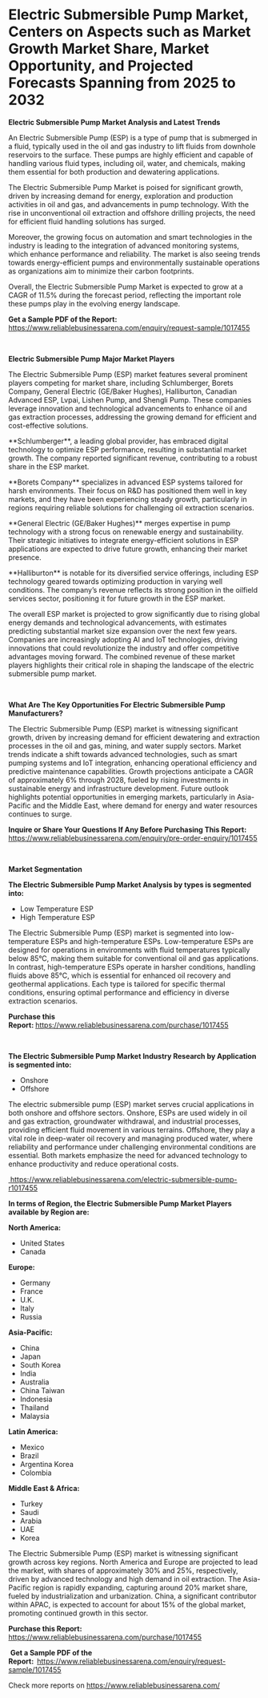 <p><h1>Electric Submersible Pump Market, Centers on Aspects such as Market Growth Market Share, Market Opportunity, and Projected Forecasts Spanning from 2025 to 2032</h1></p><p><strong>Electric Submersible Pump Market Analysis and Latest Trends</strong></p>
<p><p>An Electric Submersible Pump (ESP) is a type of pump that is submerged in a fluid, typically used in the oil and gas industry to lift fluids from downhole reservoirs to the surface. These pumps are highly efficient and capable of handling various fluid types, including oil, water, and chemicals, making them essential for both production and dewatering applications. </p><p>The Electric Submersible Pump Market is poised for significant growth, driven by increasing demand for energy, exploration and production activities in oil and gas, and advancements in pump technology. With the rise in unconventional oil extraction and offshore drilling projects, the need for efficient fluid handling solutions has surged. </p><p>Moreover, the growing focus on automation and smart technologies in the industry is leading to the integration of advanced monitoring systems, which enhance performance and reliability. The market is also seeing trends towards energy-efficient pumps and environmentally sustainable operations as organizations aim to minimize their carbon footprints. </p><p>Overall, the Electric Submersible Pump Market is expected to grow at a CAGR of 11.5% during the forecast period, reflecting the important role these pumps play in the evolving energy landscape.</p></p>
<p><strong>Get a Sample PDF of the Report:&nbsp;</strong> <a href="https://www.reliablebusinessarena.com/enquiry/request-sample/1017455?utm_campaign=3181&utm_medium=2&utm_source=Github&utm_content=ia&utm_term=11042025&utm_id=electric-submersible-pump">https://www.reliablebusinessarena.com/enquiry/request-sample/1017455</a></p>
<p>&nbsp;</p>
<p><strong>Electric Submersible Pump Major Market Players</strong></p>
<p><p>The Electric Submersible Pump (ESP) market features several prominent players competing for market share, including Schlumberger, Borets Company, General Electric (GE/Baker Hughes), Halliburton, Canadian Advanced ESP, Lvpai, Lishen Pump, and Shengli Pump. These companies leverage innovation and technological advancements to enhance oil and gas extraction processes, addressing the growing demand for efficient and cost-effective solutions.</p><p>**Schlumberger**, a leading global provider, has embraced digital technology to optimize ESP performance, resulting in substantial market growth. The company reported significant revenue, contributing to a robust share in the ESP market.</p><p>**Borets Company** specializes in advanced ESP systems tailored for harsh environments. Their focus on R&D has positioned them well in key markets, and they have been experiencing steady growth, particularly in regions requiring reliable solutions for challenging oil extraction scenarios.</p><p>**General Electric (GE/Baker Hughes)** merges expertise in pump technology with a strong focus on renewable energy and sustainability. Their strategic initiatives to integrate energy-efficient solutions in ESP applications are expected to drive future growth, enhancing their market presence.</p><p>**Halliburton** is notable for its diversified service offerings, including ESP technology geared towards optimizing production in varying well conditions. The company’s revenue reflects its strong position in the oilfield services sector, positioning it for future growth in the ESP market.</p><p>The overall ESP market is projected to grow significantly due to rising global energy demands and technological advancements, with estimates predicting substantial market size expansion over the next few years. Companies are increasingly adopting AI and IoT technologies, driving innovations that could revolutionize the industry and offer competitive advantages moving forward. The combined revenue of these market players highlights their critical role in shaping the landscape of the electric submersible pump market.</p></p>
<p>&nbsp;</p>
<p><strong>What Are The Key Opportunities For Electric Submersible Pump Manufacturers?</strong></p>
<p><p>The Electric Submersible Pump (ESP) market is witnessing significant growth, driven by increasing demand for efficient dewatering and extraction processes in the oil and gas, mining, and water supply sectors. Market trends indicate a shift towards advanced technologies, such as smart pumping systems and IoT integration, enhancing operational efficiency and predictive maintenance capabilities. Growth projections anticipate a CAGR of approximately 6% through 2028, fueled by rising investments in sustainable energy and infrastructure development. Future outlook highlights potential opportunities in emerging markets, particularly in Asia-Pacific and the Middle East, where demand for energy and water resources continues to surge.</p></p>
<p><strong>Inquire or Share Your Questions If Any Before Purchasing This Report:</strong> <a href="https://www.reliablebusinessarena.com/enquiry/pre-order-enquiry/1017455?utm_campaign=3181&utm_medium=2&utm_source=Github&utm_content=ia&utm_term=11042025&utm_id=electric-submersible-pump">https://www.reliablebusinessarena.com/enquiry/pre-order-enquiry/1017455</a></p>
<p>&nbsp;</p>
<p><strong>Market Segmentation</strong></p>
<p><strong>The Electric Submersible Pump Market Analysis by types is segmented into:</strong></p>
<p><ul><li>Low Temperature ESP</li><li>High Temperature ESP</li></ul></p>
<p><p>The Electric Submersible Pump (ESP) market is segmented into low-temperature ESPs and high-temperature ESPs. Low-temperature ESPs are designed for operations in environments with fluid temperatures typically below 85°C, making them suitable for conventional oil and gas applications. In contrast, high-temperature ESPs operate in harsher conditions, handling fluids above 85°C, which is essential for enhanced oil recovery and geothermal applications. Each type is tailored for specific thermal conditions, ensuring optimal performance and efficiency in diverse extraction scenarios.</p></p>
<p><strong>Purchase this Report:&nbsp;</strong><a href="https://www.reliablebusinessarena.com/purchase/1017455?utm_campaign=3181&utm_medium=2&utm_source=Github&utm_content=ia&utm_term=11042025&utm_id=electric-submersible-pump">https://www.reliablebusinessarena.com/purchase/1017455</a></p>
<p>&nbsp;</p>
<p><strong>The Electric Submersible Pump Market Industry Research by Application is segmented into:</strong></p>
<p><ul><li>Onshore</li><li>Offshore</li></ul></p>
<p><p>The electric submersible pump (ESP) market serves crucial applications in both onshore and offshore sectors. Onshore, ESPs are used widely in oil and gas extraction, groundwater withdrawal, and industrial processes, providing efficient fluid movement in various terrains. Offshore, they play a vital role in deep-water oil recovery and managing produced water, where reliability and performance under challenging environmental conditions are essential. Both markets emphasize the need for advanced technology to enhance productivity and reduce operational costs.</p></p>
<p><a href="https://www.reliablebusinessarena.com/electric-submersible-pump-r1017455?utm_campaign=3181&utm_medium=2&utm_source=Github&utm_content=ia&utm_term=11042025&utm_id=electric-submersible-pump">&nbsp;https://www.reliablebusinessarena.com/electric-submersible-pump-r1017455</a></p>
<p><strong>In terms of Region, the Electric Submersible Pump Market Players available by Region are:</strong></p>
<p>
    <p> <strong> North America: </strong>
        <ul>
            <li>United States</li>
            <li>Canada</li>
        </ul>
        </p> 
    <p> <strong> Europe: </strong>
        <ul>
            <li>Germany</li>
            <li>France</li>
            <li>U.K.</li>
            <li>Italy</li>
            <li>Russia</li>
        </ul>
        </p> 
    <p> <strong> Asia-Pacific: </strong>
        <ul>
            <li>China</li>
            <li>Japan</li>
            <li>South Korea</li>
            <li>India</li>
            <li>Australia</li>
            <li>China Taiwan</li>
            <li>Indonesia</li>
            <li>Thailand</li>
            <li>Malaysia</li>
        </ul>
        </p> 
    <p> <strong> Latin America: </strong>
        <ul>
            <li>Mexico</li>
            <li>Brazil</li>
            <li>Argentina Korea</li>
            <li>Colombia</li>
        </ul>
        </p> 
    <p> <strong> Middle East & Africa: </strong>
        <ul>
            <li>Turkey</li>
            <li>Saudi</li>
            <li>Arabia</li>
            <li>UAE</li>
            <li>Korea</li>
        </ul>
    </p>
    </p>
<p><p>The Electric Submersible Pump (ESP) market is witnessing significant growth across key regions. North America and Europe are projected to lead the market, with shares of approximately 30% and 25%, respectively, driven by advanced technology and high demand in oil extraction. The Asia-Pacific region is rapidly expanding, capturing around 20% market share, fueled by industrialization and urbanization. China, a significant contributor within APAC, is expected to account for about 15% of the global market, promoting continued growth in this sector.</p></p>
<p><strong>Purchase this Report: </strong><a href="https://www.reliablebusinessarena.com/purchase/1017455?utm_campaign=3181&utm_medium=2&utm_source=Github&utm_content=ia&utm_term=11042025&utm_id=electric-submersible-pump">https://www.reliablebusinessarena.com/purchase/1017455</a></p>
<p>&nbsp;<strong>Get a Sample PDF of the Report:&nbsp;&nbsp;</strong><a href="https://www.reliablebusinessarena.com/enquiry/request-sample/1017455?utm_campaign=3181&utm_medium=2&utm_source=Github&utm_content=ia&utm_term=11042025&utm_id=electric-submersible-pump">https://www.reliablebusinessarena.com/enquiry/request-sample/1017455</a></p>
<p><strong></strong></p>
<p>Check more reports on <a href="https://www.reliablebusinessarena.com/?utm_campaign=3181&utm_medium=2&utm_source=Github&utm_content=ia&utm_term=11042025&utm_id=electric-submersible-pump">https://www.reliablebusinessarena.com/</a></p>